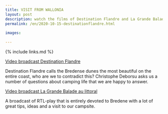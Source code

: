 ```yaml
---
title: VISIT FROM WALLONIA
layout: post
description: watch the films of Destination Flandre and La Grande Balade
permalink: /en/2020-10-15-destinationflandre.html
    
images:   
    
---
```


{% include links.md %}

[Video broadcast Destination Flandre](https://youtu.be/L4Ts-1XkAeE)

Destination Flandre calls the Bredense dunes the most beautiful on the entire coast, who are we to contradict this?
Christophe Deborsu asks us a number of questions about camping life that we are happy to answer.

[Video broadcast La Grande Balade au littoral](https://www.rtlplay.be/la-grande-balade-p_8539/la-grande-balade-au-littoral-c_12779159)

A broadcast of RTL-play that is entirely devoted to Bredene with a lot of great tips, ideas and a visit to our campsite.




